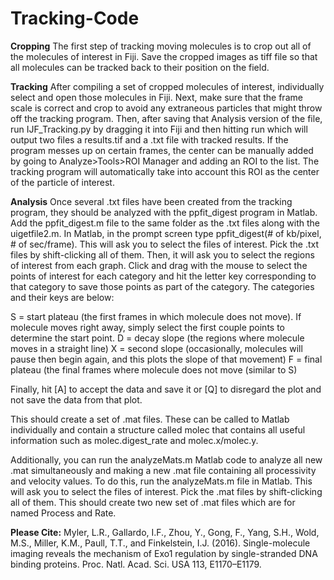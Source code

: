 # Tracking-Code

**Cropping**
The first step of tracking moving molecules is to crop out all of the molecules of interest in Fiji. Save the cropped images as tiff file so that all molecules can be tracked back to their position on the field. 

**Tracking**
After compiling a set of cropped molecules of interest, individually select and open those molecules in Fiji. Next, make sure that the frame scale is correct and crop to avoid any extraneous particles that might throw off the tracking program. Then, after saving that Analysis version of the file, run IJF_Tracking.py by dragging it into Fiji and then hitting run which will output two files a results.tif and a .txt file with tracked results. If the program messes up on certain frames, the center can be manually added by going to Analyze>Tools>ROI Manager and adding an ROI to the list. The tracking program will automatically take into account this ROI as the center of the particle of interest.

**Analysis**
Once several .txt files have been created from the tracking program, they should be analyzed with the ppfit_digest program in Matlab. Add the ppfit_digest.m file to the same folder as the .txt files along with the uigetfile2.m. In Matlab, in the prompt screen type ppfit_digest(# of kb/pixel, # of sec/frame). This will ask you to select the files of interest. Pick the .txt files by shift-clicking all of them. Then, it will ask you to select the regions of interest from each graph. Click and drag with the mouse to select the points of interest for each category and hit the letter key corresponding to that category to save those points as part of the category. The categories and their keys are below:

S = start plateau (the first frames in which molecule does not move). If molecule moves right away, simply select the first couple points to determine the start point.
D = decay slope (the regions where molecule moves in a straight line)
X = second slope (occasionally, molecules will pause then begin again, and this plots the slope of that movement)
F = final plateau (the final frames where molecule does not move (similar to S)

Finally, hit [A] to accept the data and save it or [Q] to disregard the plot and not save the data from that plot. 

This should create a set of .mat files. These can be called to Matlab individually and contain a structure called molec that contains all useful information such as molec.digest_rate and molec.x/molec.y.

Additionally, you can run the analyzeMats.m Matlab code to analyze all new .mat simultaneously and making a new .mat file containing all processivity and velocity values. To do this, run the analyzeMats.m file in Matlab. This will ask you to select the files of interest. Pick the .mat files by shift-clicking all of them. This should create two new set of .mat files which are for named Process and Rate.

**Please Cite:** Myler, L.R., Gallardo, I.F., Zhou, Y., Gong, F., Yang, S.H., Wold, M.S., Miller, K.M., Paull, T.T., and Finkelstein, I.J. (2016). Single-molecule imaging reveals
the mechanism of Exo1 regulation by single-stranded DNA binding proteins. Proc. Natl. Acad. Sci. USA 113, E1170–E1179.
